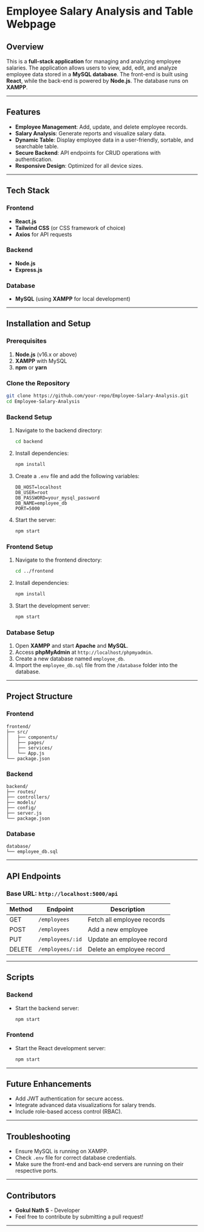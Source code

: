 # Employee Salary Analysis and Table Webpage

## Overview

This is a **full-stack application** for managing and analyzing employee salaries. The application allows users to view, add, edit, and analyze employee data stored in a **MySQL database**. The front-end is built using **React**, while the back-end is powered by **Node.js**. The database runs on **XAMPP**.

---

## Features

- **Employee Management**: Add, update, and delete employee records.
- **Salary Analysis**: Generate reports and visualize salary data.
- **Dynamic Table**: Display employee data in a user-friendly, sortable, and searchable table.
- **Secure Backend**: API endpoints for CRUD operations with authentication.
- **Responsive Design**: Optimized for all device sizes.

---

## Tech Stack

### Frontend
- **React.js**
- **Tailwind CSS** (or CSS framework of choice)
- **Axios** for API requests

### Backend
- **Node.js**
- **Express.js**

### Database
- **MySQL** (using **XAMPP** for local development)

---

## Installation and Setup

### Prerequisites
1. **Node.js** (v16.x or above)
2. **XAMPP** with MySQL
3. **npm** or **yarn**

### Clone the Repository
```bash
git clone https://github.com/your-repo/Employee-Salary-Analysis.git
cd Employee-Salary-Analysis
```

### Backend Setup
1. Navigate to the backend directory:
   ```bash
   cd backend
   ```
2. Install dependencies:
   ```bash
   npm install
   ```
3. Create a `.env` file and add the following variables:
   ```env
   DB_HOST=localhost
   DB_USER=root
   DB_PASSWORD=your_mysql_password
   DB_NAME=employee_db
   PORT=5000
   ```
4. Start the server:
   ```bash
   npm start
   ```

### Frontend Setup
1. Navigate to the frontend directory:
   ```bash
   cd ../frontend
   ```
2. Install dependencies:
   ```bash
   npm install
   ```
3. Start the development server:
   ```bash
   npm start
   ```

### Database Setup
1. Open **XAMPP** and start **Apache** and **MySQL**.
2. Access **phpMyAdmin** at `http://localhost/phpmyadmin`.
3. Create a new database named `employee_db`.
4. Import the `employee_db.sql` file from the `/database` folder into the database.

---

## Project Structure

### Frontend
```
frontend/
├── src/
│   ├── components/
│   ├── pages/
│   ├── services/
│   └── App.js
└── package.json
```

### Backend
```
backend/
├── routes/
├── controllers/
├── models/
├── config/
├── server.js
└── package.json
```

### Database
```
database/
└── employee_db.sql
```

---

## API Endpoints

### Base URL: `http://localhost:5000/api`

| Method | Endpoint       | Description                 |
|--------|----------------|-----------------------------|
| GET    | `/employees`   | Fetch all employee records  |
| POST   | `/employees`   | Add a new employee          |
| PUT    | `/employees/:id` | Update an employee record |
| DELETE | `/employees/:id` | Delete an employee record |

---

## Scripts

### Backend
- Start the backend server:
  ```bash
  npm start
  ```

### Frontend
- Start the React development server:
  ```bash
  npm start
  ```

---

## Future Enhancements

- Add JWT authentication for secure access.
- Integrate advanced data visualizations for salary trends.
- Include role-based access control (RBAC).

---

## Troubleshooting

- Ensure MySQL is running on XAMPP.
- Check `.env` file for correct database credentials.
- Make sure the front-end and back-end servers are running on their respective ports.

---

## Contributors

- **Gokul Nath S** - Developer
- Feel free to contribute by submitting a pull request!

---
